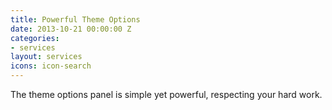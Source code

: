 ```yaml
---
title: Powerful Theme Options
date: 2013-10-21 00:00:00 Z
categories:
- services
layout: services
icons: icon-search
---
```


The theme options panel is simple yet powerful, respecting your hard work.